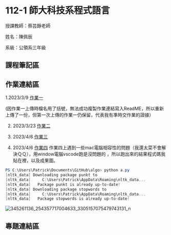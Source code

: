 # 112-1 師大科技系程式語言
授課教師：蔡芸錚老師 

姓名：陳佩辰 

系級：公領系三年級 


## 課程筆記區

## 作業連結區
1.2023/3/9 [作業一](https://github.com/Ashlee9133/112-1-NTNU_TAHRD_Programming-Language/blob/main/0309_Week3_Hw1.ipynb)


(因作業一上傳時檔名用了括號，無法成功複製作業連結寫入ReadME，所以重新上傳了一份，但第一次上傳的作業一仍保留，代表我有準時交作業的證據）


2. 2023/3/23 [作業二](https://github.com/Ashlee9133/112-1-NTNU_TAHRD_Programming-Language/blob/main/HW2.ipynb)

3. 2023/4/6 [作業三](https://github.com/Ashlee9133/112-1-NTNU_TAHRD_Programming-Language/blob/main/HW3.ipynb)

4. 2023/4/6 [作業四](https://github.com/Ashlee9133/112-1-NTNU_TAHRD_Programming-Language/blob/main/HW4_2.ipynb)
作業四上遇到一些mac電腦相容性的問題（我還太菜不會解決ＱＱ），用window電腦vscode跑是沒問題的
，所以跑出來的結果程式碼我貼在裡，以及成果圖。
```powershell
PS C:\Users\Patrick\Documents\GitHub\algo> python a.py
[nltk_data] Downloading package punkt to
[nltk_data]     C:\Users\Patrick\AppData\Roaming\nltk_data...
[nltk_data]   Package punkt is already up-to-date!
[nltk_data] Downloading package stopwords to
[nltk_data]     C:\Users\Patrick\AppData\Roaming\nltk_data...
[nltk_data]   Package stopwords is already up-to-date!

```  

![345261136_254357717004633_3305157075479743131_n](https://user-images.githubusercontent.com/99531648/236668007-607fb31a-fdbb-465b-91fe-c1c61a90d1bf.png)




## 專題連結區
